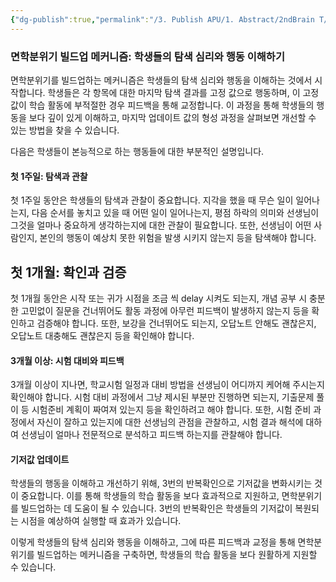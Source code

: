 ```yaml
---
{"dg-publish":true,"permalink":"/3. Publish APU/1. Abstract/2ndBrain T/면학 분위기 만들기/","noteIcon":"","created":"","updated":""}
---
```


### 면학분위기 빌드업 메커니즘: 학생들의 탐색 심리와 행동 이해하기

면학분위기를 빌드업하는 메커니즘은 학생들의 탐색 심리와 행동을 이해하는 것에서 시작합니다. 학생들은 각 항목에 대한 마지막 탐색 결과를 고정 값으로 행동하며, 이 고정 값이 학습 활동에 부적절한 경우 피드백을 통해 교정합니다. 이 과정을 통해 학생들의 행동을 보다 깊이 있게 이해하고, 마지막 업데이트 값의 형성 과정을 살펴보면 개선할 수 있는 방법을 찾을 수 있습니다.

다음은 학생들이 본능적으로 하는 행동들에 대한 부분적인 설명입니다. 

#### 첫 1주일: 탐색과 관찰

첫 1주일 동안은 학생들의 탐색과 관찰이 중요합니다. 지각을 했을 때 무슨 일이 일어나는지, 다음 순서를 놓치고 있을 때 어떤 일이 일어나는지, 평점 하락의 의미와 선생님이 그것을 얼마나 중요하게 생각하는지에 대한 관찰이 필요합니다. 또한, 선생님이 어떤 사람인지, 본인의 행동이 예상치 못한 위험을 발생 시키지 않는지 등을 탐색해야 합니다.

## 첫 1개월: 확인과 검증

첫 1개월 동안은 시작 또는 귀가 시점을 조금 씩 delay 시켜도 되는지, 개념 공부 시 충분한 고민없이 질문을 건너뛰어도 활동 과정에 아무런 피드백이 발생하지 않는지 등을 확인하고 검증해야 합니다. 또한, 보강을 건너뛰어도 되는지, 오답노트 안해도 괜찮은지, 오답노트 대충해도 괜찮은지 등을 확인해야 합니다.

#### 3개월 이상: 시험 대비와 피드백

3개월 이상이 지나면, 학교시험 일정과 대비 방법을 선생님이 어디까지 케어해 주시는지 확인해야 합니다. 시험 대비 과정에서 그냥 제시된 부분만 진행하면 되는지, 기출문제 풀이 등 시험준비 계획이 짜여져 있는지 등을 확인하려고 해야 합니다. 또한, 시험 준비 과정에서 자신이 잘하고 있는지에 대한 선생님의 관점을 관찰하고, 시험 결과 해석에 대하여 선생님이 얼마나 전문적으로 분석하고 피드백 하는지를 관찰해야 합니다.

#### 기저값 업데이트

학생들의 행동을 이해하고 개선하기 위해, 3번의 반복확인으로 기저값을 변화시키는 것이 중요합니다. 이를 통해 학생들의 학습 활동을 보다 효과적으로 지원하고, 면학분위기를 빌드업하는 데 도움이 될 수 있습니다. 3번의 반복확인은 학생들의 기저값이 복원되는 시점을 예상하여 실행할 때 효과가 있습니다.

이렇게 학생들의 탐색 심리와 행동을 이해하고, 그에 따른 피드백과 교정을 통해 면학분위기를 빌드업하는 메커니즘을 구축하면, 학생들의 학습 활동을 보다 원활하게 지원할 수 있습니다.